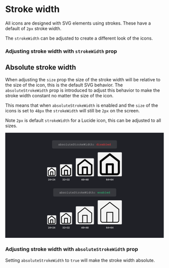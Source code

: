 <script setup>
import { Sandpack } from 'sandpack-vue3'
import sandpackTheme from '../../.vitepress/theme/sandpackTheme.json'
import strokeWidth from './examples/stroke-width-icon/files.ts'
import absoluteStrokeWidth from './examples/absolute-stroke-width-icon/files.ts'
</script>

# Stroke width

All icons are designed with SVG elements using strokes.
These have a default of `2px` stroke width.

The `strokeWidth` can be adjusted to create a different look of the icons.

### Adjusting stroke width with `strokeWidth` prop

<Sandpack
  template="react"
  :theme="sandpackTheme"
  :files="strokeWidth"
  :customSetup='{
    dependencies: {
      "lucide-react": "latest"
    }
  }'
  :options="{
    editorHeight: 300,
  }"
/>

## Absolute stroke width

When adjusting the `size` prop the size of the  stroke width will be relative to the size of the icon, this is the default SVG behavior. The `absoluteStrokeWidth` prop is introduced to adjust this behavior to make the stroke width constant no matter the size of the icon.

This means that when `absoluteStrokeWidth` is enabled and the `size` of the icons is set to `48px` the `strokeWidth` will still be `2px` on the screen.

Note `2px` is default `strokeWidth` for a Lucide icon, this can be adjusted to all sizes.

![Absolute stroke width comparison](../../images/absolute-stroke-width-compare.png?raw=true "Absolute stroke width comparison")

### Adjusting stroke width with `absoluteStrokeWidth` prop

Setting `absoluteStrokeWidth` to `true` will make the stroke width absolute.

<Sandpack
  template="react"
  :theme="sandpackTheme"
  :files="absoluteStrokeWidth"
  :customSetup='{
    dependencies: {
      "lucide-react": "latest"
    }
  }'
  :options="{
    editorHeight: 320,
  }"
/>
